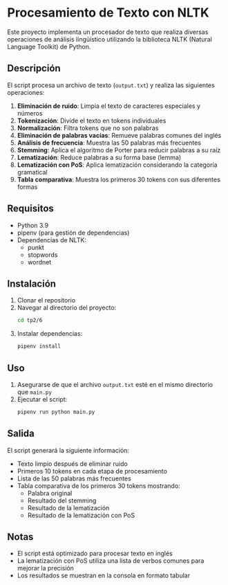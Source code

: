 # Procesamiento de Texto con NLTK

Este proyecto implementa un procesador de texto que realiza diversas operaciones de análisis lingüístico utilizando la biblioteca NLTK (Natural Language Toolkit) de Python.

## Descripción

El script procesa un archivo de texto (`output.txt`) y realiza las siguientes operaciones:

1. **Eliminación de ruido**: Limpia el texto de caracteres especiales y números
2. **Tokenización**: Divide el texto en tokens individuales
3. **Normalización**: Filtra tokens que no son palabras
4. **Eliminación de palabras vacías**: Remueve palabras comunes del inglés
5. **Análisis de frecuencia**: Muestra las 50 palabras más frecuentes
6. **Stemming**: Aplica el algoritmo de Porter para reducir palabras a su raíz
7. **Lematización**: Reduce palabras a su forma base (lemma)
8. **Lematización con PoS**: Aplica lematización considerando la categoría gramatical
9. **Tabla comparativa**: Muestra los primeros 30 tokens con sus diferentes formas

## Requisitos

- Python 3.9
- pipenv (para gestión de dependencias)
- Dependencias de NLTK:
  - punkt
  - stopwords
  - wordnet

## Instalación

1. Clonar el repositorio
2. Navegar al directorio del proyecto:
   ```bash
   cd tp2/6
   ```
3. Instalar dependencias:
   ```bash
   pipenv install
   ```

## Uso

1. Asegurarse de que el archivo `output.txt` esté en el mismo directorio que `main.py`
2. Ejecutar el script:
   ```bash
   pipenv run python main.py
   ```

## Salida

El script generará la siguiente información:

- Texto limpio después de eliminar ruido
- Primeros 10 tokens en cada etapa de procesamiento
- Lista de las 50 palabras más frecuentes
- Tabla comparativa de los primeros 30 tokens mostrando:
  - Palabra original
  - Resultado del stemming
  - Resultado de la lematización
  - Resultado de la lematización con PoS

## Notas

- El script está optimizado para procesar texto en inglés
- La lematización con PoS utiliza una lista de verbos comunes para mejorar la precisión
- Los resultados se muestran en la consola en formato tabular 